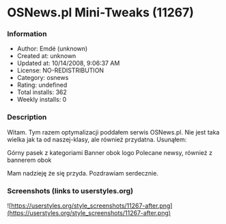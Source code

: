 # OSNews.pl Mini-Tweaks (11267)

### Information
- Author: Emdé (unknown)
- Created at: unknown
- Updated at: 10/14/2008, 9:06:37 AM
- License: NO-REDISTRIBUTION
- Category: osnews
- Rating: undefined
- Total installs: 362
- Weekly installs: 0


### Description
Witam. Tym razem optymalizacji poddałem serwis OSNews.pl. Nie jest taka wielka jak ta od naszej-klasy, ale również przydatna. Usunąłem:

Górny pasek z kategoriami
Banner obok logo
Polecane newsy, również z bannerem obok

Mam nadzieję że się przyda. Pozdrawiam serdecznie.


### Screenshots (links to userstyles.org)
![https://userstyles.org/style_screenshots/11267-after.png](https://userstyles.org/style_screenshots/11267-after.png)


